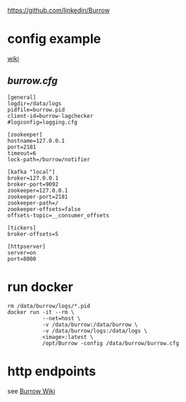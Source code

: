 https://github.com/linkedin/Burrow

# config example

[wiki](https://github.com/linkedin/Burrow/wiki/Configuration)


## _burrow.cfg_

```
[general]
logdir=/data/logs
pidfile=burrow.pid
client-id=burrow-lagchecker
#logconfig=logging.cfg

[zookeeper]
hostname=127.0.0.1
port=2181
timeout=6
lock-path=/burrow/notifier

[kafka "local"]
broker=127.0.0.1
broker-port=9092
zookeeper=127.0.0.1
zookeeper-port=2181
zookeeper-path=/
zookeeper-offsets=false
offsets-topic=__consumer_offsets

[tickers]
broker-offsets=5

[httpserver]
server=on
port=8000
```

# run docker

```
rm /data/burrow/logs/*.pid
docker run -it --rm \
           --net=host \
           -v /data/burrow:/data/burrow \
           -v /data/burrow/logs:/data/logs \
           <image>:latest \
           /opt/Burrow -config /data/burrow/burrow.cfg
```

# http endpoints

see [Burrow Wiki](https://github.com/linkedin/Burrow/wiki/HTTP-Endpoint)

